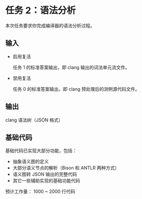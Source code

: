 # 任务 2：语法分析

本次任务要求你完成编译器的语法分析过程。

## 输入

- 启用复活

  任务 1 的标准答案输出，即 clang 输出的词法单元流文件。

- 禁用复活

  任务 0 的标准答案输出，即 clang 预处理后的测例源代码文件。

## 输出

  clang 语法树（JSON 格式）

## 基础代码

基础代码已实现大部分功能，包括：

- 抽象语义图的定义
- 大部分语义节点的解析（Bison 和 ANTLR 两种方式）
- 语义图转 JSON 输出的完整代码
- 其它一些辅助实现的基础功能代码

预计工作量： 1000 ~ 2000 行代码
